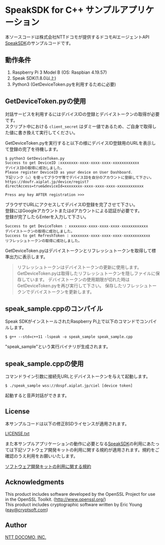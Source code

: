 # SpeakSDK for C++ サンプルアプリケーション
本ソースコードは株式会社NTTドコモが提供するドコモAIエージェントAPI [SpeakSDK](https://github.com/docomoDeveloperSupport/speak-cpp-sdk)のサンプルコードです。


## 動作条件
1. Raspberry Pi 3 Model B (OS: Raspbian 4.19.57)
1. Speak SDK(1.8.0以上)
1. Python3 (GetDeviceToken.pyを利用するために必要)

## GetDeviceToken.pyの使用
対話サービスを利用するにはデバイスIDの登録とデバイストークンの取得が必要です。  
スクリプト中における `client_secret` はダミー値であるため、ご自身で取得した値に書き換えて実行してください。

GetDeviceToken.pyを実行すると以下の様にデバイスID登録用のURLを表示して登録の完了を待機します。

```
$ python3 GetDeviceToken.py
Success to get DeviceID :xxxxxxxx-xxxx-xxxx-xxxx-xxxxxxxxxxxx
デバイスIDの取得に成功しました。
Please register DeviceID as your device on User Dashboard.
下記リンク（↓）を使ってブラウザ等でデバイスIDを自分のアカウントに登録して下さい。
https://doufr.aiplat.jp/device/regist?directAccess=true&deviceId=xxxxxxxx-xxxx-xxxx-xxxx-xxxxxxxxxxxx

Press any key AFTER registration >>> 
```

ブラウザでURLにアクセスしてデバイスID登録を完了させて下さい。  
登録にはGoogleアカウントまたはdアカウントによる認証が必要です。  
登録が完了したらEnterを入力して下さい。

```
Success to get DeviceToken : xxxxxxxx-xxxx-xxxx-xxxx-xxxxxxxxxxxx
デバイストークンの取得に成功しました。
Success to get RefreshToken : xxxxxxxx-xxxx-xxxx-xxxx-xxxxxxxxxxxx
リフレッシュトークンの取得に成功しました。
```

GetDeviceToken.pyはデバイストークンとリフレッシュトークンを取得して標準出力に表示します。

> リフレッシュトークンはデバイストークンの更新に使用します。  
GetDeviceToken.pyは取得したリフレッシュトークンを隠しファイルに保存しています。
デバイストークンの使用期限が切れた時はGetDeviceToken.pyを再び実行して下さい。
保存したリフレッシュトークンでデバイストークンを更新します。


## speak_sample.cppのコンパイル

Speak SDKがインストールされたRaspberry Pi上で以下のコマンドでコンパイルします。

```
$ g++ --std=c++11 -lspeak -o speak_sample speak_sample.cpp
```

"speak_sample"という実行バイナリが生成されます。


## speak_sample.cppの使用

コマンドライン引数に接続先URLとデバイストークンを与えて起動します。

```
$ ./speak_sample wss://dospf.aiplat.jp/ciel [device token]
```

起動すると音声対話ができます。

## License
本サンプルコードは以下の修正BSDライセンスが適用されます。

[LICENSE.txt](/LICENSE.txt)

また本サンプルアプリケーションの動作に必要となる[SpeakSDK](https://github.com/docomoDeveloperSupport/speak-cpp-sdk)の利用にあたっては下記ソフトウェア開発キットの利用に関する規約が適用されます。規約をご確認のうえ利用をお願いいたします。

[ソフトウェア開発キットの利用に関する規約](https://github.com/docomoDeveloperSupport/speak-cpp-sdk/blob/master/LICENSE.md)

## Acknowledgments
This product includes software developed by the OpenSSL Project for use in the OpenSSL Toolkit. (http://www.openssl.org/)  
This product includes cryptographic software written by Eric Young (eay@cryptsoft.com)

## Author
[NTT DOCOMO, INC.](https://docs.sebastien.ai/)






